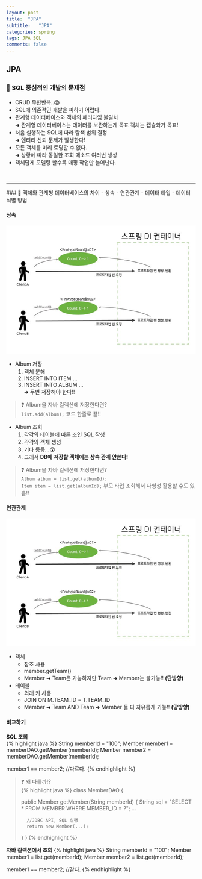 ```yaml
---
layout: post
title:  "JPA"
subtitle:   "JPA"
categories: spring
tags: JPA SQL
comments: false
---
```

## JPA

### &#128204; SQL 중심적인 개발의 문제점
- CRUD 무한반복..&#128561;  
- SQL에 의존적인 개발을 피하기 어렵다.  
- 관계형 데이터베이스와 객체의 페러다임 불일치  
	&#10140; 관계형 데이터베이스는 데이터를 보관하는게 목표 객체는 캡슐화가 목표!  
- 처음 실행하는 SQL에 따라 탐색 범위 결정  
	&#10140; 엔티티 신뢰 문제가 발생한다!  
- 모든 객체를 미리 로딩할 수 없다.  
	&#10140; 상황에 따라 동일한 조회 메소드 여러번 생성  
- 객체답게 모델링 할수록 매핑 작업만 늘어난다.  

<br>
<hr>
### &#128204; 객체와 관계형 데이터베이스의 차이
- 상속  
- 연관관계  
- 데이터 타입  
- 데이터 식별 방법  

#### 상속
![spring img](/assets/spring/24.JPG) 

- Album 저장  
	1. 객체 분해  
	2. INSERT INTO ITEM ...  
	3. INSERT INTO ALBUM …  
&#10140; 두번 저장해야 한다!!	 
> ❓ Album을 자바 컬렉션에 저장한다면?  
> `list.add(album);` 코드 한줄로 끝!!  

- Album 조회
	1. 각각의 테이블에 따른 조인 SQL 작성  
	2. 각각의 객체 생성  
	3. 기타 등등...&#128565;  
	4. 그래서 **DB에 저장할 객체에는 상속 관계 안쓴다!**  
> ❓ Album을 자바 컬렉션에 저장한다면?  
> `Album album = list.get(albumId);`   
> `Item item = list.get(albumId);` 부모 타입 조회해서 다형성 활용할 수도 있음!!  

#### 연관관계
![spring img](/assets/spring/24.JPG)  
- 객체  
	+ 참조 사용  
	+ member.getTeam()  
	+ Member &#10140; Team은 가능하지만 Team &#10140; Member는 불가능!! **(단방향)**  
- 테이블  
	+ 외래 키 사용  
	+ JOIN ON M.TEAM_ID = T.TEAM_ID  
	+ Member &#10140; Team AND Team &#10140; Member 둘 다 자유롭게 가능!! **(양방향)**  

#### 비교하기

**SQL 조회**  
{% highlight java %}
String memberId = "100";
Member member1 = memberDAO.getMember(memberId);
Member member2 = memberDAO.getMember(memberId);

member1 == member2; //다르다.
{% endhighlight %}

> ❓ 왜 다를까!?  
> {% highlight java %}
> class MemberDAO {
>
>  public Member getMember(String memberId) {
>		String sql = "SELECT * FROM MEMBER WHERE MEMBER_ID = ?";
>		...
>		
>		//JDBC API, SQL 실행
>		return new Member(...);
>	}
>}
>{% endhighlight %}

**자바 컬렉션에서 조회**
{% highlight java %}
String memberId = "100";
Member member1 = list.get(memberId);
Member member2 = list.get(memberId);

member1 == member2; //같다.
{% endhighlight %}
